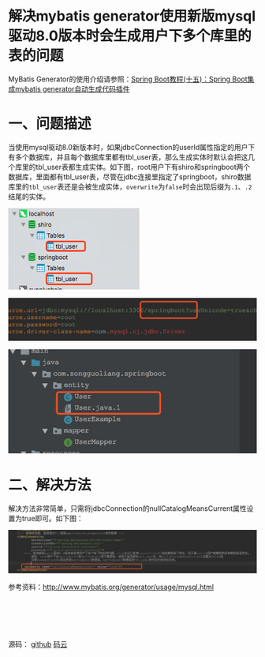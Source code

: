 # 解决mybatis generator使用新版mysql驱动8.0版本时会生成用户下多个库里的表的问题


MyBatis Generator的使用介绍请参照：[Spring Boot教程(十五)：Spring Boot集成mybatis generator自动生成代码插件](https://blog.csdn.net/gnail_oug/article/details/80404870)

# 一、问题描述

当使用mysql驱动8.0新版本时，如果jdbcConnection的userId属性指定的用户下有多个数据库，并且每个数据库里都有tbl_user表，那么生成实体时默认会把这几个库里的tbl_user表都生成实体。如下图，root用户下有shiro和springboot两个数据库，里面都有tbl_user表，尽管在jdbc连接里指定了springboot，shiro数据库里的`tbl_user`表还是会被生成实体，`overwrite`为`false`时会出现后缀为`.1`、`.2`结尾的实体。

![](images/24_01.png)

![](images/24_02.png)

![](images/24_03.png)

# 二、解决方法

解决方法非常简单，只需将jdbcConnection的nullCatalogMeansCurrent属性设置为true即可。如下图：

![](images/24_04.png)

参考资料：http://www.mybatis.org/generator/usage/mysql.html







<br><br><br><br>

源码： 
[github](https://github.com/itinypocket/spring-boot-study/tree/master/spring-boot-mybatis-generator-mysql) 
[码云](https://gitee.com/itinypocket/spring-boot-study/tree/master/spring-boot-mybatis-generator-mysql)

<br><br><br><br>



